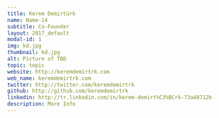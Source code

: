 ```yaml
---
title: Kerem Demirtürk
name: Name-14
subtitle: Co-Founder
layout: 2017_default
modal-id: 1
img: kd.jpg
thumbnail: kd.jpg
alt: Picture of TBD
topic: topic
website: http://keremdemirtrk.com
web_name: keremdemirtrk.com
twitter: http://twitter.com/keremdemirtrk
github: http://github.com/keremdemirtrk
linkedin: http://tr.linkedin.com/in/kerem-demirt%C3%BCrk-73a48712b
description: More Info
---
```

